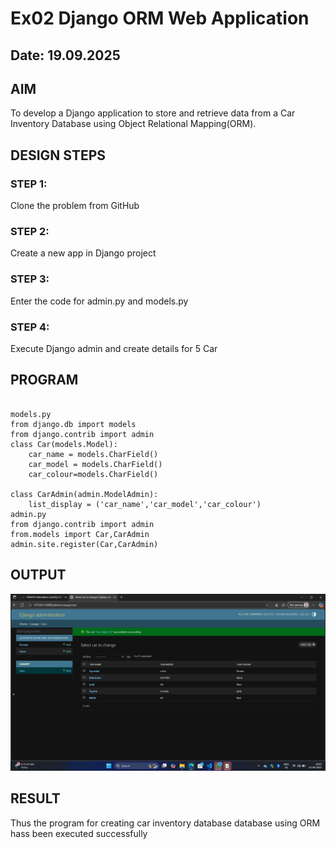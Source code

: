 # Ex02 Django ORM Web Application
## Date: 19.09.2025

## AIM
To develop a Django application to store and retrieve data from a Car Inventory Database using Object Relational Mapping(ORM).

## DESIGN STEPS

### STEP 1:
Clone the problem from GitHub

### STEP 2:
Create a new app in Django project

### STEP 3:
Enter the code for admin.py and models.py

### STEP 4:
Execute Django admin and create details for 5 Car 

## PROGRAM
~~~

models.py
from django.db import models
from django.contrib import admin
class Car(models.Model):
    car_name = models.CharField() 
    car_model = models.CharField()
    car_colour=models.CharField()

class CarAdmin(admin.ModelAdmin):
    list_display = ('car_name','car_model','car_colour')
admin.py
from django.contrib import admin
from.models import Car,CarAdmin
admin.site.register(Car,CarAdmin)
~~~





## OUTPUT
![alt text](<Screenshot (16).png>)



## RESULT
Thus the program for creating car inventory database database using ORM hass been executed successfully
